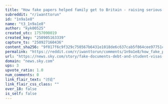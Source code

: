 ```yaml
---
title: "How fake papers helped family get to Britain - raising serious questions about UK's immigration system"
subreddit: "r/iwanttorun"
id: "1n9a1e8"
name: "t3_1n9a1e8"
author: "kyk00525"
created_utc: 1757090019
created_key: "250905163339"
capture_ts: "250927160436"
content_sha256: "9f017f6c9f329c750567b6431e1018de6c637cab5f864cee97751ce3ea71d1d2"
permalink: "https://reddit.com/r/iwanttorun/comments/1n9a1e8/how_fake_papers_helped_family_get_to_britain/"
url: "https://news.sky.com/story/fake-documents-debt-and-student-visas-inside-the-uks-immigration-system-13423639"
domain: "news.sky.com"
ups: 3
upvote_ratio: 1.0
num_comments: 0
link_flair_text: "讨论"
link_flair_css_class: ""
over_18: false
is_self: false
---
```


